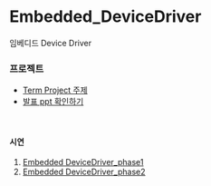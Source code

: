 # Embedded_DeviceDriver
임베디드 Device Driver

### 프로젝트
- [Term Project 주제](https://github.com/ingwon97/Embedded_DeviceDriver/blob/main/pdf/ES%20Lab%2015%20Term%20Project.pdf)
- [발표 ppt 확인하기](https://github.com/ingwon97/Embedded_DeviceDriver/blob/main/pdf/DeviceDriver_2%EC%A1%B0.pdf)


<br>

#### 시연
1. [Embedded DeviceDriver_phase1](https://studio.youtube.com/video/xaJ_y8h_Z1M/edit)
2. [Embedded DeviceDriver_phase2](https://studio.youtube.com/video/ymilOZrMUNg/edit)
